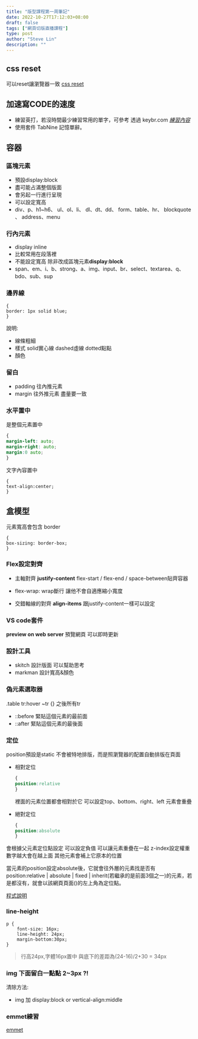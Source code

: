 ```yaml
---
title: "版型課程第一周筆記"
date: 2022-10-27T17:12:03+08:00
draft: false
tags: ["網頁切版直播課程"]
type: post
author: "Steve Lin"
description: ""
---
```



## css reset
可以reset讓瀏覽器一致
[css reset ](https://meyerweb.com/eric/tools/css/reset/)

## 加速寫CODE的速度
* 練習英打，若沒時間最少練習常用的單字，可參考   透過 keybr.com [*練習內容*](https://github.com/hexschool/EmmetPractice)
* 使用套件 TabNine  記憶單辭。

## 容器
### 區塊元素
- 預設display:block
- 盡可能占滿整個版面
- 會另起一行進行呈現
- 可以設定寬高
- div、p、h1~h6、
ul、ol、li、
dl、dt、dd、
form、table、hr、
blockquote 、
address、menu

### 行內元素
- display inline
- 比較常用在段落裡
- 不能設定寬高 除非改成區塊元素**display:block**
- span、em、i、b、strong、a、img、input、br、select、textarea、q、bdo、sub、sup

### 邊界線
``` css=
{
border: 1px solid blue;
}
```

說明:
- 線條粗細
- 樣式 solid實心線 dashed虛線 dotted點點
- 顏色

### 留白
- padding
往內推元素
- margin
往外推元素
盡量要一致

### 水平置中
是整個元素置中
```css =
{
margin-left: auto;
margin-right: auto;
margin:0 auto;
}
```
文字內容置中
```css=
{
text-align:center;
}
```



## 盒模型
元素寬高會包含 border
```css=
{
box-sizing: border-box;
}
```


### Flex設定對齊
- 主軸對齊
**justify-content**
flex-start / flex-end / space-between貼齊容器

- flex-wrap: wrap斷行
讓他不會自適應縮小寬度

- 交錯軸線的對齊
**align-items**
跟justify-content一樣可以設定

### VS code套件 
**preview on web server**
預覽網頁
可以即時更新

### 設計工具
- skitch
  設計版面 可以幫助思考
- markman
  設計寬高&顏色


### 偽元素選取器
.table tr:hover ~tr {}
之後所有tr

- ::before 緊貼這個元素的最前面
- ::after  緊貼這個元素的最後面

### 定位
position預設是static
不會被特地排版，而是照瀏覽器的配置自動排版在頁面


- 相對定位
  ```css
  {
  position:relative
  }
  ```
  裡面的元素位置都會相對於它
  可以設定top、bottom、right、left
  元素會重疊
  
- 絕對定位
  ```css
  {
  position:absolute
  }
  ```
會根據父元素定位點設定
可以設定負值
可以讓元素重疊在一起
z-index設定權重 數字越大會在越上面
其他元素會補上它原本的位置

當元素的position設定absolute後，它就會往外層的元素找是否有position:relative | absolute | fixed | inherit(若繼承的是前面3個之一)的元素，若是都沒有，就會以該網頁頁面(<body>)的左上角為定位點。

[程式說明](https://ithelp.ithome.com.tw/articles/10212202)


### line-height
```css=
p {
    font-size: 16px;
    line-height: 24px;
    margin-bottom:30px;
}
```
> 行高24px,字體16px置中
> 與底下的差距為(24-16)/2+30 = 34px
> 

### img 下面留白一點點 2~3px ?!
清除方法:
* img 加 display:block or vertical-align:middle

### emmet練習
[emmet](https://docs.emmet.io/cheat-sheet/)